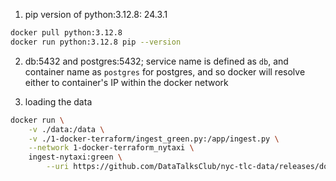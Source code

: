 1. pip version of python:3.12.8: 24.3.1

```sh
docker pull python:3.12.8
docker run python:3.12.8 pip --version
```

2. db:5432 and postgres:5432; service name is defined as `db`, and container name as `postgres` for postgres, and so docker will resolve either to container's IP within the docker network

3. loading the data

```sh
docker run \
    -v ./data:/data \
    -v ./1-docker-terraform/ingest_green.py:/app/ingest.py \
    --network 1-docker-terraform_nytaxi \
    ingest-nytaxi:green \
        --uri https://github.com/DataTalksClub/nyc-tlc-data/releases/download/green/green_tripdata_2019-10.csv.gz
```
